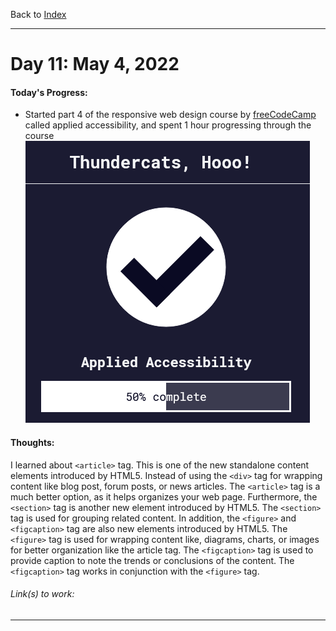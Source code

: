 Back to [Index](../README.md)
____
# Day 11: May 4, 2022
#### Today's Progress:
- Started part 4 of  the responsive web design course by [freeCodeCamp](https://www.freecodecamp.org/learn/responsive-web-design/) called applied accessibility, and spent 1 hour progressing through the course
![respWebDesign_AA50.png](../Attachments-DOC/respWebDesign_AA50.png)

#### Thoughts:
I learned about `<article>` tag. This is one of the new standalone content elements introduced by HTML5. Instead of using the  `<div>` tag for wrapping content like blog post, forum posts, or news articles. The `<article>` tag is a much better option, as  it helps organizes your web page. Furthermore, the `<section>` tag is another new element introduced by HTML5. The `<section>` tag is used for grouping related content. In addition, the `<figure>` and `<figcaption>` tag are also new elements introduced by HTML5. The `<figure>` tag is used for wrapping content like, diagrams, charts, or images for better organization like the article tag. The `<figcaption>` tag is used to provide caption to note the trends or conclusions of the content. The `<figcaption>` tag works in conjunction with the `<figure>` tag.

###### Link(s) to work:

___
